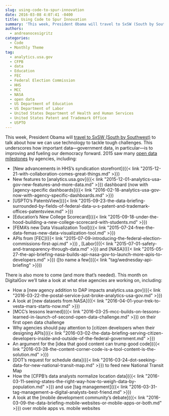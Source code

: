 ```yaml
---
slug: using-code-to-spur-innovation
date: 2016-03-08 4:07:41 -0400
title: Using Code to Spur Innovation
summary: 'This week, President Obama will travel to SxSW (South by Southwest) to talk about how we can use technology to tackle tough challenges. This underscores how important data&mdash;government data, in particular&mdash;is to improving and fueling our democracy forward. 2015 saw many open data milestones by agencies, including: New advancements in HHS’s syndication storefront New features'
authors:
  - andreanocesigritz
categories:
  - Code
  - Monthly Theme
tag:
  - analytics.usa.gov
  - CFPB
  - data
  - Education
  - FEC
  - Federal Election Commission
  - HHS
  - MCC
  - NASA
  - open data
  - US Department of Education
  - US Department of Labor
  - United States Department of Health and Human Services
  - United States Patent and Trademark Office
  - USPTO
---
```


This week, President Obama will [travel to SxSW (South by Southwest)](https://www.whitehouse.gov/blog/2016/03/05/weekly-address-sxsw) to talk about how we can use technology to tackle tough challenges. This underscores how important data—government data, in particular—is to improving and fueling our democracy forward. 2015 saw many [open data milestones](https://www.whitehouse.gov/blog/2016/02/05/open-data-empowering-americans-make-data-driven-decisions) by agencies, including:

  * [New advancements in HHS’s syndication storefront]({{< link "2015-12-21-with-collaboration-comes-great-things.md" >}})
  * New features to [analytics.usa.gov]({{< link "2015-12-01-analytics-usa-gov-new-features-and-more-data.md" >}}) dashboard (now with [agency-specific dashboards]({{< link "2016-02-18-analytics-usa-gov-now-with-agency-specific-dashboards.md" >}})
  * [USPTO’s PatentsView]({{< link "2015-09-23-the-data-briefing-surrounded-by-fields-of-federal-data-u-s-patent-and-trademark-offices-patentsview.md" >}})
  * [Education’s New College Scorecard]({{< link "2015-09-18-under-the-hood-building-a-new-college-scorecard-with-students.md" >}})
  * [FEMA’s new Data Visualization Tool]({{< link "2015-07-24-free-the-data-femas-new-data-visualization-tool.md" >}})
  * APIs from [FEC]({{< link "2015-07-09-introducing-the-federal-election-commissions-first-api.md" >}}) , [Labor]({{< link "2015-07-01-safety-and-transparency-through-data.md" >}}) and [NASA]({{< link "2015-05-27-the-api-briefing-nasa-builds-api-nasa-gov-to-launch-more-apis-to-developers.md" >}}) ([to name a few]({{< link "tag/wednesday-api-briefing" >}}))

There is also more to come (and more that’s needed). This month on DigitalGov we’ll take a look at what else agencies are working on, including:

  * How a [new agency addition to DAP impacts analytics.usa.gov]({{< link "2016-03-22-the-postal-service-just-broke-analytics-usa-gov.md" >}})
  * A look at [new datasets from NASA]({{< link "2016-04-01-your-trek-to-vesta-mars-starts-now.md" >}})
  * [MCC’s lessons learned]({{< link "2016-03-25-mcc-builds-on-lessons-learned-in-launch-of-second-open-data-challenge.md" >}}) on their first open data challenge
  * Why agencies should pay attention to [citizen developers when their designing APIs]({{< link "2016-03-02-the-data-briefing-serving-citizen-developers-inside-and-outside-of-the-federal-government.md" >}})
  * An argument for the [idea that good content can trump good code]({{< link "2016-03-28-the-content-corner-code-is-a-tool-content-is-the-solution.md" >}})
  * [DOT&#8217;s request for schedule data]({{< link "2016-03-24-dot-seeking-data-for-new-national-transit-map.md" >}}) to feed new National Transit Map
  * How the [CFPB’s data analysts normalize location data]({{< link "2016-03-11-seeing-states-the-right-way-how-to-weigh-data-by-population.md" >}}) and use [tag management]({{< link "2016-03-31-tag-management-a-digital-analysts-best-friend.md" >}})
  * A look at the [mobile development community&#8217;s debate]({{< link "2016-03-09-the-data-briefing-mobile-websites-or-mobile-apps-or-both.md" >}}) over mobile apps vs. mobile websites